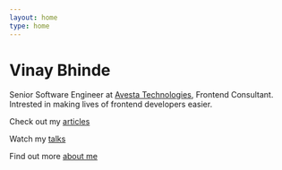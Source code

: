 ```yaml
---
layout: home
type: home
---
```


<!-- <p class="home__subtitle">Developer, curious</p> -->
<h1 class="home__title">Vinay Bhinde</h1>
<p class="home__bio">  
  Senior Software Engineer at <a href="//newrelic">Avesta Technologies</a>, Frontend Consultant. Intrested in making lives of frontend developers easier.
  <!-- <a href="mailto:jmenichelli@gmail.com" style="background-color: var(--accent);color: var(--background);font-style: italic;text-transform: uppercase;padding: 0 0.25rem;">available&nbsp;for&nbsp;hire</a> -->
</p>
<nav class="home__nav">
  <p class="home__nav--line">
    Check out my <a href="/blog" class="home__nav--link">articles</a>
  </p>
  <p class="home__nav--line">
    Watch my <a href="/talks" class="home__nav--link">talks</a>
  </p>
  <p class="home__nav--line">
    Find out more <a href="/about" class="home__nav--link">about me</a>
  </p>
</nav>
